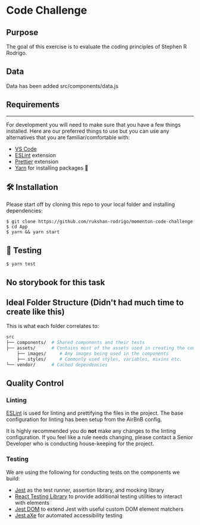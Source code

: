 # Code Challenge

## Purpose

The goal of this exercise is to evaluate the coding principles of Stephen R Rodrigo.

## Data

Data has been added src/components/data.js

## Requirements

---

For development you will need to make sure that you have a few things installed. Here are our preferred things to use but you can use any alternatives that you are familiar/comfortable with:

- <a href="https://code.visualstudio.com/" target="_blank">VS Code</a>
- <a href="https://github.com/eslint/eslint" target="_blank">ESLint</a> extension
- <a href="https://github.com/prettier/prettier" target="_blank">Prettier</a> extension
- <a href="https://yarnpkg.com/en/" target="_blank">Yarn</a> for installing packages 🚚

## 🛠 Installation

Please start off by cloning this repo to your local folder and installing dependencies:

    $ git clone https://github.com/rukshan-rodrigo/momenton-code-challenge
    $ cd App
    $ yarn && yarn start

## 🧪 Testing

    $ yarn test

## No storybook for this task

## Ideal Folder Structure (Didn't had much time to create like this)

This is what each folder correlates to:

```sh
src
├── components/  # Shared components and their tests
├── assets/      # Contains most of the assets used in creating the components
    ├── images/     # Any images being used in the components
    ├── styles/     # Commonly used styles, variables, mixins etc.
└── vendor/      # Cached dependencies
```

## Quality Control

### Linting

<a href="https://github.com/eslint/eslint" target="_blank">ESLint</a> is used for linting and prettifying the files in the project. The base configuration for linting has been setup from the AirBnB config.

It is highly recommended you do **not** make any changes to the linting configuration. If you feel like a rule needs changing, please contact a Senior Developer who is conducting house-keeping for the project.

### Testing

We are using the following for conducting tests on the components we build:

- <a href="https://github.com/facebook/jest" target="_blank">Jest</a> as the test runner, assertion library, and mocking library
- <a href="https://github.com/testing-library/react-testing-library" target="_blank">React Testing Library</a> to provide additional testing utilities to interact with elements
- <a href="https://github.com/testing-library/jest-dom" target="_blank">Jest DOM</a> to extend Jest with useful custom DOM element matchers
- <a href="https://github.com/nickcolley/jest-axe" target="_blank">Jest aXe</a> for automated accessibility testing
